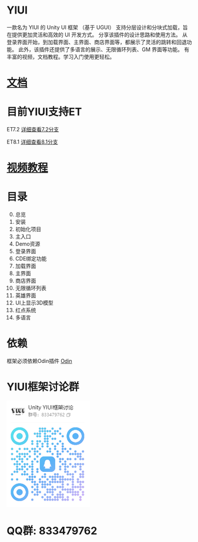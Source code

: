# YIUI

一款名为 YIUI  的 Unity UI 框架 （基于 UGUI）
支持分层设计和分块式加载，旨在提供更加灵活和高效的 UI 开发方式。
分享该插件的设计思路和使用方法。
从登录界面开始，到加载界面、主界面、商店界面等，都展示了灵活的跳转和回退功能。
此外，该插件还提供了多语言的展示、无限循环列表、GM 界面等功能。
有丰富的视频，文档教程。学习入门使用更轻松。

# [文档](https://lib9kmxvq7k.feishu.cn/wiki/ES7Gwz4EAiVGKSkotY5cRbTznuh)

# 目前YIUI支持ET

ET7.2 [详细查看7.2分支](https://github.com/LiShengYang-yiyi/YIUI/tree/YIUI-ET7.2)

ET8.1 [详细查看8.1分支](https://github.com/LiShengYang-yiyi/YIUI/tree/YIUI-ET8.1)


# [视频教程](https://www.bilibili.com/video/BV1cz4y1s7QS)  

# 目录

0. 总览
1. 安装
2. 初始化项目
3. 主入口
4. Demo资源
5. 登录界面
6. CDE绑定功能
7. 加载界面
8. 主界面
9. 商店界面
10. 无限循环列表
11. 英雄界面
12. UI上显示3D模型
13. 红点系统
14. 多语言

# 依赖

框架必须依赖Odin插件
[Odin](https://assetstore.unity.com/packages/tools/utilities/odin-inspector-and-serializer-89041)

# YIUI框架讨论群
![二维码](https://github.com/LiShengYang-yiyi/YIUI/blob/main/Readme/YIUI框架讨论群二维码.png)

# QQ群: 833479762
